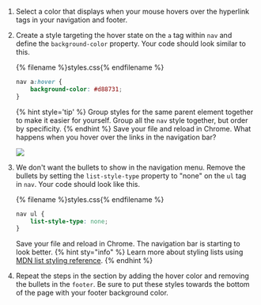 1. Select a color that displays when your mouse hovers over the hyperlink tags in your navigation and footer.
1. Create a style targeting the hover state on the `a` tag within `nav` and define the `background-color` property. Your code should look similar to this.
    
    {% filename %}styles.css{% endfilename %}
    ```css
    nav a:hover {
        background-color: #d88731;
    }
    ```
    {% hint style='tip' %}
Group styles for the same parent element together to make it easier for yourself. Group all the `nav` style together, but order by specificity.
    {% endhint %}
    Save your file and reload in Chrome. What happens when you hover over the links in the navigation bar?

    ![](https://media.giphy.com/media/B0vFTrb0ZGDf2/giphy.gif)

1. We don't want the bullets to show in the navigation menu. Remove the bullets by setting the `list-style-type` property to "none" on the `ul` tag in `nav`. Your code should look like this.

    {% filename %}styles.css{% endfilename %}
    ```css
    nav ul {
        list-style-type: none;
    }
    ```
    Save your file and reload in Chrome. The navigation bar is starting to look better.
    {% hint sty="info" %}
Learn more about styling lists using [MDN list styling reference](https://developer.mozilla.org/en-US/docs/Learn/CSS/Styling_text/Styling_lists). 
    {% endhint %}
1. Repeat the steps in the section by adding the hover color and removing the bullets in the `footer`. Be sure to put these styles towards the bottom of the page with your footer background color.